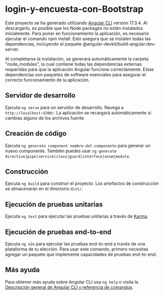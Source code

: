 # login-y-encuesta-con-Bootstrap

Este proyecto se ha generado utilizando [Angular CLI](https://github.com/angular/angular-cli) versión 17.3.4. 
Al descargarlo, es posible que los Node packages no estén instalados inicialmente. 
Para poner en funcionamiento la aplicación, es necesario ejecutar el comando npm install. 
Esto asegura que se instalen todas las dependencias, incluyendo el paquete @angular-devkit/build-angular:dev-server.

Al completarse la instalación, se generará automáticamente la carpeta "node_modules", la cual contiene todas las dependencias externas requeridas para que la aplicación Angular funcione correctamente. Estas dependencias son paquetes de software esenciales para asegurar el correcto funcionamiento de la aplicación.

## Servidor de desarrollo

Ejecuta `ng serve` para un servidor de desarrollo. Navega a `http://localhost:4200/`. La aplicación se recargará automáticamente si cambias alguno de los archivos fuente.

## Creación de código

Ejecuta `ng generate component nombre-del-componente` para generar un nuevo componente. También puedes usar `ng generate directive|pipe|service|class|guard|interface|enum|module`.

## Construcción

Ejecuta `ng build` para construir el proyecto. Los artefactos de construcción se almacenarán en el directorio `dist/`.

## Ejecución de pruebas unitarias

Ejecuta `ng test` para ejecutar las pruebas unitarias a través de [Karma](https://karma-runner.github.io).

## Ejecución de pruebas end-to-end

Ejecuta `ng e2e` para ejecutar las pruebas end-to-end a través de una plataforma de tu elección. Para usar este comando, primero necesitas agregar un paquete que implemente capacidades de pruebas end-to-end.

## Más ayuda

Para obtener más ayuda sobre Angular CLI usa `ng help` o visita la [Descripción general de Angular CLI y referencia de comandos](https://angular.io/cli).

